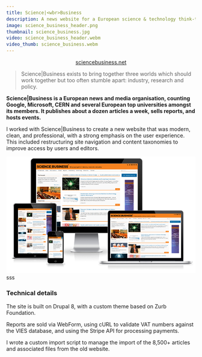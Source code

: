 ```yaml
---
title: Science|<wbr>Business
description: A news website for a European science & technology think-tank.
image: science_business_header.png
thumbnail: science_business.jpg
video: science_business_header.webm
video_thumb: science_business.webm
---
```


<p style="text-align: center;"><a target="_blank" class="button" href="https://sciencebusiness.net">sciencebusiness.net</a></p>

> Science|Business exists to bring together three worlds which should work together but too often stumble apart: industry, research and policy.

**Science|Business is a European news and media organisation, counting Google, Microsoft, CERN and several European top universities amongst its members. It publishes about a dozen articles a week, sells reports, and hosts events.**

I worked with Science|Business to create a new website that was modern, clean, and professional, with a strong emphasis on the user experience. This included restructuring site navigation and content taxonomies to improve access by users and editors.

<img src="/assets/images/ScienceBusiness.png" alt="ScienceBusiness.net is a responsive Drupal 8 Website">sss

### Technical details

The site is built on Drupal 8, with a custom theme based on Zurb Foundation.

Reports are sold via WebForm, using cURL to validate VAT numbers against the VIES database, and using the Stripe API for processing payments.

I wrote a custom import script to manage the import of the 8,500+ articles and associated files from the old website.
